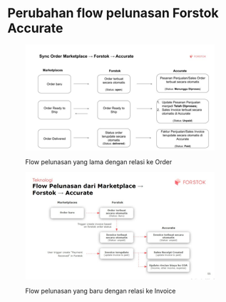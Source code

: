 # Perubahan flow pelunasan Forstok Accurate



<figure><img src="../../../.gitbook/assets/Sync Order mp - forstok - accurate (1).jpg" alt=""><figcaption><p>Flow pelunasan yang lama dengan relasi ke Order</p></figcaption></figure>

<figure><img src="../../../.gitbook/assets/image (2) (1) (1) (1) (2) (1).png" alt=""><figcaption><p>Flow pelunasan yang baru dengan relasi ke Invoice</p></figcaption></figure>
